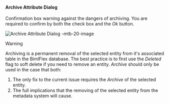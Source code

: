 #### Archive Attribute Dialog

Confirmation box warning against the dangers of archiving.  You are required to confirm by both the check box and the *Ok* button.

![Archive Attribute Dialog -mtb-20-image](images/bimlflex-app-dialog-archive-attribute.png "Archive Attribute Dialog")

>[!WARNING]
> Archiving is a permanent removal of the selected entity from it's associated table in the BimlFlex database.  The best practice is to first use the *Deleted* flag to soft delete if you need to remove an entity.  *Archive* should only be used in the case that both:
>
> 1. The only fix to the current issue requires the *Archive* of the selected entity.
> 2. The full implications that the removing of the selected entity from the metadata system will cause.

